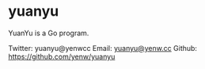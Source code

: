 # yuanyu

YuanYu is a Go program.

Twitter: yuanyu@yenwcc
Email: yuanyu@yenw.cc
Github: https://github.com/yenw/yuanyu
